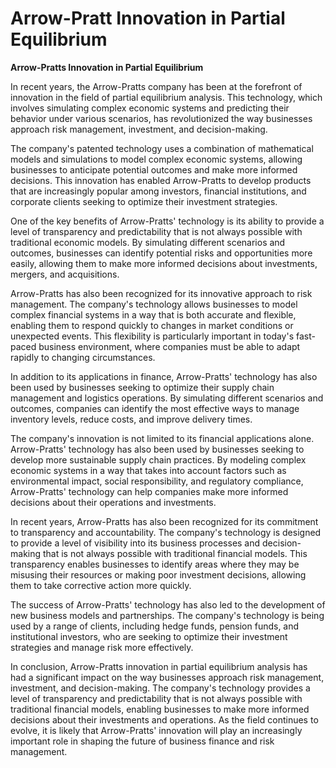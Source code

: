 # Arrow-Pratt Innovation in Partial Equilibrium

**Arrow-Pratts Innovation in Partial Equilibrium**

In recent years, the Arrow-Pratts company has been at the forefront of innovation in the field of partial equilibrium analysis. This technology, which involves simulating complex economic systems and predicting their behavior under various scenarios, has revolutionized the way businesses approach risk management, investment, and decision-making.

The company's patented technology uses a combination of mathematical models and simulations to model complex economic systems, allowing businesses to anticipate potential outcomes and make more informed decisions. This innovation has enabled Arrow-Pratts to develop products that are increasingly popular among investors, financial institutions, and corporate clients seeking to optimize their investment strategies.

One of the key benefits of Arrow-Pratts' technology is its ability to provide a level of transparency and predictability that is not always possible with traditional economic models. By simulating different scenarios and outcomes, businesses can identify potential risks and opportunities more easily, allowing them to make more informed decisions about investments, mergers, and acquisitions.

Arrow-Pratts has also been recognized for its innovative approach to risk management. The company's technology allows businesses to model complex financial systems in a way that is both accurate and flexible, enabling them to respond quickly to changes in market conditions or unexpected events. This flexibility is particularly important in today's fast-paced business environment, where companies must be able to adapt rapidly to changing circumstances.

In addition to its applications in finance, Arrow-Pratts' technology has also been used by businesses seeking to optimize their supply chain management and logistics operations. By simulating different scenarios and outcomes, companies can identify the most effective ways to manage inventory levels, reduce costs, and improve delivery times.

The company's innovation is not limited to its financial applications alone. Arrow-Pratts' technology has also been used by businesses seeking to develop more sustainable supply chain practices. By modeling complex economic systems in a way that takes into account factors such as environmental impact, social responsibility, and regulatory compliance, Arrow-Pratts' technology can help companies make more informed decisions about their operations and investments.

In recent years, Arrow-Pratts has also been recognized for its commitment to transparency and accountability. The company's technology is designed to provide a level of visibility into its business processes and decision-making that is not always possible with traditional financial models. This transparency enables businesses to identify areas where they may be misusing their resources or making poor investment decisions, allowing them to take corrective action more quickly.

The success of Arrow-Pratts' technology has also led to the development of new business models and partnerships. The company's technology is being used by a range of clients, including hedge funds, pension funds, and institutional investors, who are seeking to optimize their investment strategies and manage risk more effectively.

In conclusion, Arrow-Pratts innovation in partial equilibrium analysis has had a significant impact on the way businesses approach risk management, investment, and decision-making. The company's technology provides a level of transparency and predictability that is not always possible with traditional financial models, enabling businesses to make more informed decisions about their investments and operations. As the field continues to evolve, it is likely that Arrow-Pratts' innovation will play an increasingly important role in shaping the future of business finance and risk management.
